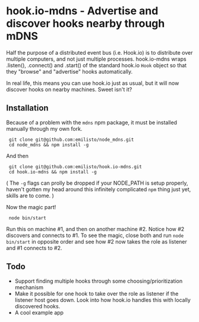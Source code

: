 # hook.io-mdns - Advertise and discover hooks nearby through mDNS

Half the purpose of a distributed event bus (i.e. Hook.io) is to 
distribute over multiple computers, and not just multiple processes.
hook.io-mdns wraps .listen(), .connect() and .start() of the standard hook.io 
`Hook` object so that they "browse" and "advertise" hooks automatically.

In real life, this means you can use hook.io just as usual, but it will
now discover hooks on nearby machines. Sweet isn't it? 

## Installation

Because of a problem with the `mdns` npm package, it must be installed
manually through my own fork.


     git clone git@github.com:emilisto/node_mdns.git
     cd node_mdns && npm install -g

And then

     git clone git@github.com:emilisto/hook.io-mdns.git
     cd hook.io-mdns && npm install -g

( The `-g` flags can prolly be dropped if your NODE_PATH is setup properly, 
haven't gotten my head around this infinitely complicated `npm` thing just 
yet, skills are to come. )

Now the magic part!

     node bin/start

Run this on machine #1, and then on another machine #2. Notice how #2
discovers and connects to #1. To see the magic, close both and run
`node bin/start` in opposite order and see how #2 now takes the role
as listener and #1 connects to #2.

## Todo

* Support finding multiple hooks through some choosing/prioritization mechanism
* Make it possible for one hook to take over the role as listener if the listener host goes down. Look into how hook.io handles this with locally discovered hooks.
* A cool example app
